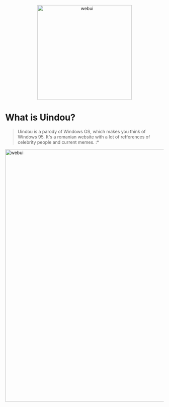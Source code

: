 <p align = "center">
  <img width="300" alt="webui" src="https://github.com/Zaque-69/Uindou/blob/main/assets/Untitled.png">
</p>

# What is Uindou?

> Uindou is a parody of Windows OS, which makes you think of Windows 95. It's a romanian website with a lot of refferences of celebrity people and current memes. :*

<img width="800" alt="webui" src="https://github.com/Zaque-69/Uindou/blob/main/assets/uindou2.png">
